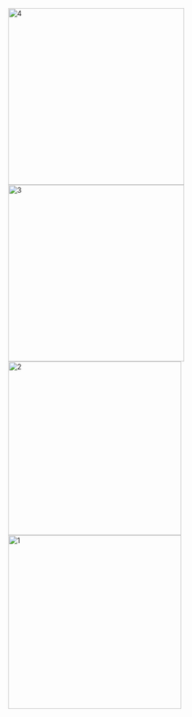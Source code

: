 <img width="356" alt="4" src="https://github.com/Increase12345/MapKitWWDC23/assets/98255061/2bcd0858-a5e6-44f8-adcb-486ae379df94">
<img width="356" alt="3" src="https://github.com/Increase12345/MapKitWWDC23/assets/98255061/1a9770c7-7dae-4341-a0e2-62e9f7e3bcef">
<img width="350" alt="2" src="https://github.com/Increase12345/MapKitWWDC23/assets/98255061/287e1465-5ac8-4e25-8022-afc3d0b7f804">
<img width="350" alt="1" src="https://github.com/Increase12345/MapKitWWDC23/assets/98255061/6cf7110e-44e0-42c0-b850-1ef1307f8e8c">
